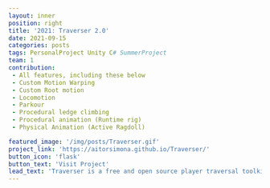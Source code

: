 ```yaml
---
layout: inner
position: right
title: '2021: Traverser 2.0'
date: 2021-09-15
categories: posts
tags: PersonalProject Unity C# SummerProject 
team: 1
contribution: 
 - All features, including these below
 - Custom Motion Warping
 - Custom Root motion
 - Locomotion
 - Parkour
 - Procedural ledge climbing
 - Procedural animation (Runtime rig)
 - Physical Animation (Active Ragdoll)

featured_image: '/img/posts/Traverser.gif'
project_link: 'https://aitorsimona.github.io/Traverser/'
button_icon: 'flask'
button_text: 'Visit Project'
lead_text: 'Traverser is a free and open source player traversal toolkit featuring Locomotion, Parkour and Climbing. Includes procedural animation, physical animation, custom motion warping and root motion. It is self-contained in a set of scripts. Use the given abilities or expand the system through its shared ability workflow.'
---
```

